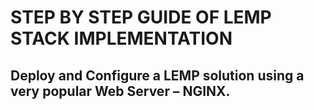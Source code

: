 # STEP BY STEP GUIDE OF LEMP STACK IMPLEMENTATION
##  Deploy and Configure a LEMP solution using a very popular Web Server – NGINX.

